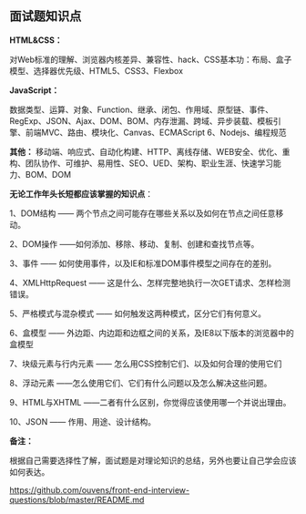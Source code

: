 
面试题知识点
------------

**HTML&CSS：**

对Web标准的理解、浏览器内核差异、兼容性、hack、CSS基本功：布局、盒子模型、选择器优先级、HTML5、CSS3、Flexbox

**JavaScript：**

数据类型、运算、对象、Function、继承、闭包、作用域、原型链、事件、RegExp、JSON、Ajax、DOM、BOM、内存泄漏、跨域、异步装载、模板引擎、前端MVC、路由、模块化、Canvas、ECMAScript 6、Nodejs、编程规范
  
**其他：**
移动端、响应式、自动化构建、HTTP、离线存储、WEB安全、优化、重构、团队协作、可维护、易用性、SEO、UED、架构、职业生涯、快速学习能力、BOM、DOM

**无论工作年头长短都应该掌握的知识点**：

1、DOM结构 —— 两个节点之间可能存在哪些关系以及如何在节点之间任意移动。

2、DOM操作 ——如何添加、移除、移动、复制、创建和查找节点等。

3、事件 —— 如何使用事件，以及IE和标准DOM事件模型之间存在的差别。

4、XMLHttpRequest —— 这是什么、怎样完整地执行一次GET请求、怎样检测错误。

5、严格模式与混杂模式 —— 如何触发这两种模式，区分它们有何意义。

6、盒模型 —— 外边距、内边距和边框之间的关系，及IE8以下版本的浏览器中的盒模型

7、块级元素与行内元素 —— 怎么用CSS控制它们、以及如何合理的使用它们

8、浮动元素 ——怎么使用它们、它们有什么问题以及怎么解决这些问题。

9、HTML与XHTML ——二者有什么区别，你觉得应该使用哪一个并说出理由。

10、JSON —— 作用、用途、设计结构。

**备注：**

根据自己需要选择性了解，面试题是对理论知识的总结，另外也要让自己学会应该如何表达。


https://github.com/ouvens/front-end-interview-questions/blob/master/README.md
